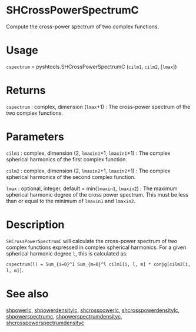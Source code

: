 # SHCrossPowerSpectrumC

Compute the cross-power spectrum of two complex functions.

# Usage

`cspectrum` = pyshtools.SHCrossPowerSpectrumC (`cilm1`, `cilm2`, [`lmax`])

# Returns

`cspectrum` : complex, dimension (`lmax`+1)
:   The cross-power spectrum of the two complex functions.

# Parameters

`cilm1` : complex, dimension (2, `lmaxin1`+1, `lmaxin1`+1)
:   The complex spherical harmonics of the first complex function.

`cilm2` : complex, dimension (2, `lmaxin2`+1, `lmaxin2`+1)
:   The complex spherical harmonics of the second complex function.
	
`lmax` : optional, integer, default = min(`lmaxin1`, `lmaxin2`)
:   The maximum spherical harmonic degree of the cross power spectrum. This must be less than or equal to the minimum of `lmaxin1` and `lmaxin2`.

# Description

`SHCrossPowerSpectrumC` will calculate the cross-power spectrum of two complex functions expressed in complex spherical harmonics. For a given spherical harmonic degree `l`, this is calculated as:

`cspectrum(l) = Sum_{i=0}^1 Sum_{m=0}^l cilm1[i, l, m] * conjg[cilm2[i, l, m]]`.

# See also

[shpowerlc](pyshpowerlc.html), [shpowerdensitylc](pyshpowerdensitylc.html), [shcrosspowerlc](pyshcrosspowerlc.html), [shcrosspowerdensitylc](pyshcrosspowerdensitylc.html), [shpowerspectrumc](pyshpowerspectrumc.html), [shpowerspectrumdensityc](pyshpowerspectrumdensityc.html), [shcrosspowerspectrumdensityc](pyshcrosspowerspectrumdensityc.html)
